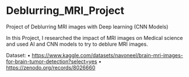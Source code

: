 # Deblurring_MRI_Project
Project of Deblurring MRI images with Deep learning (CNN Models)

In this Project, I researched the impact of MRI images on Medical science and used AI and CNN models to try to deblure MRI images.

Dataset:
•	https://www.kaggle.com/datasets/navoneel/brain-mri-images-for-brain-tumor-detection?select=yes
•	https://zenodo.org/records/8026660
